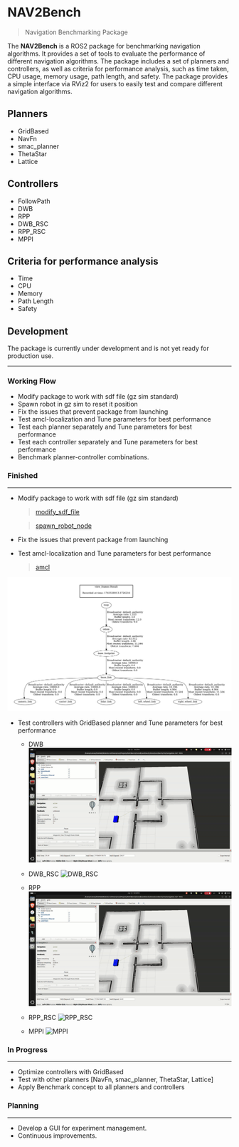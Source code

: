 # NAV2Bench
> Navigation Benchmarking Package

The **NAV2Bench** is a ROS2 package for benchmarking navigation algorithms. It provides a set of tools to evaluate the performance of different navigation algorithms. The package includes a set of planners and controllers, as well as criteria for performance analysis, such as time taken, CPU usage, memory usage, path length, and safety. The package provides a simple interface via RViz2 for users to easily test and compare different navigation algorithms.

## Planners

- GridBased
- NavFn
- smac_planner
- ThetaStar
- Lattice

## Controllers

- FollowPath
- DWB
- RPP
- DWB_RSC
- RPP_RSC
- MPPI

## Criteria for performance analysis

- Time
- CPU
- Memory
- Path Length
- Safety

## Development

The package is currently under development and is not yet ready for production use. 


---
### Working Flow

- Modify package to work with sdf file (gz sim standard)
- Spawn robot in gz sim to reset it position
- Fix the issues that prevent package from launching
- Test amcl-localization and Tune parameters for best performance
- Test each planner separately and Tune parameters for best performance
- Test each controller separately and Tune parameters for best performance
- Benchmark planner-controller combinations.


### Finished
---

- Modify package to work with sdf file (gz sim standard)

    > [modify_sdf_file](launch/petra_urdf_v7.launch.py#L15-L30)

    > [spawn_robot_node](launch/petra_urdf_v7.launch.py#L139-L162)

- Fix the issues that prevent package from launching
- Test amcl-localization and Tune parameters for best performance
    > [amcl](config/amcl_localization.yaml)

![](resources/frames.png)

- Test controllers with GridBased planner and Tune parameters for best performance

    - DWB
    ![DWB](resources/DWB.gif)

    - DWB_RSC
    ![DWB_RSC](resources/DWB_RSC.gif)

    - RPP
    ![RPP](resources/RPP.gif)

    - RPP_RSC
    ![RPP_RSC](resources/RPP_RSC.gif)

    - MPPI
    ![MPPI](resources/MPPI.gif)

### In Progress
---
- Optimize controllers with GridBased
- Test with other planners [NavFn, smac_planner, ThetaStar, Lattice]
- Apply Benchmark concept to all planners and controllers


### Planning
---
- Develop a GUI for experiment management.
- Continuous improvements.

